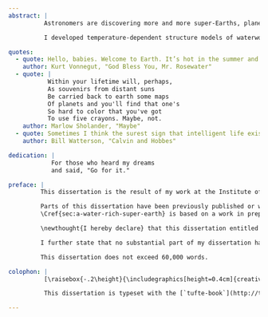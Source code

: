 ```yaml
---
abstract: |
          Astronomers are discovering more and more super-Earths, planets around other stars whose sizes and masses lie somewhere between those of Earth and Neptune. We would like constraints on their composition to investigate whether they are more similar to rocky Earth or gaseous Neptune. To do this we need numerical models of their interiors. These models often exclude any thermal effects, a choice justified by noting that a heated rocky planet expands by only a small amount. But this is not necessarily true for planets with thick oceans or watery atmospheres. Water has a rich and interesting thermal behaviour: at high pressure and temperature it can be in any of several exotic plasma and ice phases. Planets with thick water layers, known as waterworlds, cannot therefore be accurately represented by models that treat them as cold spheres. But understanding how waterworlds vary in size and structure is important as we seek to interpret new observations of super-Earths.

          I developed temperature-dependent structure models of waterworlds, treating both the interior structure and the atmosphere and including both internal and external heating. In doing so, I synthesized an improved equation of state for water to better capture how it behaves when heated or pressurised. Using these models, I show the following: heat can significantly affect a watery planet’s size and structure; these planets can have large and diffuse yet opaque atmospheres; and a planet can have a hot extended steam atmosphere even if only moderately heated from the inside. My models are simpler than those based on energy transfer codes, yet are fast to evaluate and still capture thermal behaviour trends appropriately. I therefore suggest that they would be ideally suited to use in statistical models of planetary systems. I also explore how a planet might change size if it migrates or exists in an elliptical orbit, consider the astrobiological implications of heating a watery planet, and present the results of applying these models to a recently-discovered potential waterworld.

quotes:
  - quote: Hello, babies. Welcome to Earth. It’s hot in the summer and cold in the winter. It’s round and wet and crowded. At the outside, babies, you’ve got about a hundred years here. There’s only one rule that I know of, babies—God damn it, you’ve got to be kind.
    author: Kurt Vonnegut, "God Bless You, Mr. Rosewater"
  - quote: |
           Within your lifetime will, perhaps,  
           As souvenirs from distant suns  
           Be carried back to earth some maps  
           Of planets and you'll find that one's  
           So hard to color that you've got  
           To use five crayons. Maybe, not.
    author: Marlow Sholander, "Maybe"
  - quote: Sometimes I think the surest sign that intelligent life exists elsewhere in the universe is that none of it has tried to contact us.
    author: Bill Watterson, "Calvin and Hobbes"

dedication: |
            For those who heard my dreams  
            and said, "Go for it."

preface: |
         This dissertation is the result of my work at the Institute of Astronomy between October 2013 and December 2016 under the guidance of Nikku Madhusudhan. Though all the text is mine, some of it is based on work for which he, Ian Parry and Christopher Tout have provided advice and/or editing. All external sources of data are referenced in the text; all figures are my own except where indicated; and any errors or omissions are mine.

         Parts of this dissertation have been previously published or will be submitted for publication. \Cref{sec:an-improved-water-equation-of-state,sec:watery-planet-interiors} were published as "In hot water: effects of temperature-dependent interiors on the radii of water-rich super-Earths".^[@Thomas2016] \Cref{sec:heating-and-the-atmosphere,sec:phase-structure-and-migration} are to be submitted.^[Thomas & Madhusudhan, in prep.]
         \Cref{sec:a-water-rich-super-earth} is based on a work in preparation;^[Shorttle, Madhusudhan and Thomas, in prep.] I contributed the interior structure models and wrote the chapter but the figures and analysis are courtesy of Oliver Shorttle.

         \newthought{I hereby declare} that this dissertation entitled "Internal and atmospheric structures of heated watery super-Earths" is the result of my own work and includes nothing which is the outcome of work done in collaboration except as declared in this Preface and specified in the text. It is not substantially the same as any that I have submitted or is being concurrently submitted for a degree or diploma or other qualification at the University of Cambridge or any other University or similar institution.

         I further state that no substantial part of my dissertation has already been submitted or is being concurrently submitted for any such degree, diploma or other qualification at the University of Cambridge or any other University or similar institution.

         This dissertation does not exceed 60,000 words.

colophon: |
          [\raisebox{-.2\height}{\includegraphics[height=0.4cm]{creativecommons.pdf}}](http://creativecommons.org/licenses/by/4.0/) This work is licensed under a [Creative Commons Attribution 4.0 International License.](http://creativecommons.org/licenses/by/4.0/)

          This dissertation is typeset with the [`tufte-book`](http://tufte-latex.github.io/tufte-latex/) \LaTeX\xspace class. It uses Markdown source, the [`Pandoc`](http://www.pandoc.org) document converter, and a custom template. The source code, including Jupyter notebooks containing all my figures, is available at [www.github.com/swt30/thesis](www.github.com/swt30/thesis).

---
```

